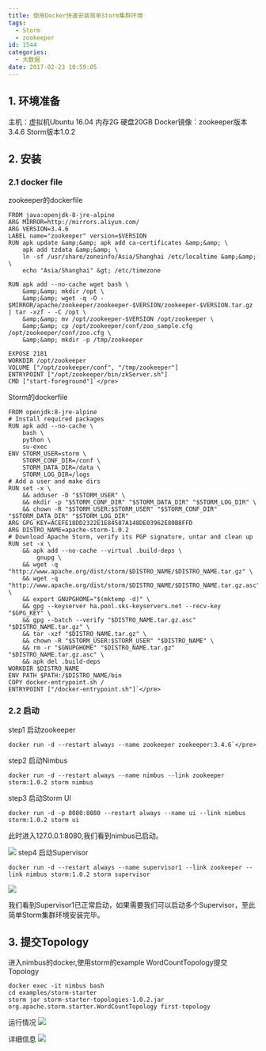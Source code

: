 ```yaml
---
title: 使用Docker快速安装简单Storm集群环境
tags:
  - Storm
  - zookeeper
id: 1544
categories:
  - 大数据
date: 2017-02-23 10:59:05
---
```


## 1. 环境准备
主机：虚拟机Ubuntu 16.04 内存2G 硬盘20GB
Docker镜像：zookeeper版本3.4.6 Storm版本1.0.2
## 2. 安装
### 2.1 docker file
zookeeper的dockerfile

    FROM java:openjdk-8-jre-alpine
    ARG MIRROR=http://mirrors.aliyun.com/
    ARG VERSION=3.4.6
    LABEL name="zookeeper" version=$VERSION
    RUN apk update &amp;&amp; apk add ca-certificates &amp;&amp; \
        apk add tzdata &amp;&amp; \
        ln -sf /usr/share/zoneinfo/Asia/Shanghai /etc/localtime &amp;&amp; \
        echo "Asia/Shanghai" &gt; /etc/timezone

    RUN apk add --no-cache wget bash \
        &amp;&amp; mkdir /opt \
        &amp;&amp; wget -q -O - $MIRROR/apache/zookeeper/zookeeper-$VERSION/zookeeper-$VERSION.tar.gz | tar -xzf - -C /opt \
        &amp;&amp; mv /opt/zookeeper-$VERSION /opt/zookeeper \
        &amp;&amp; cp /opt/zookeeper/conf/zoo_sample.cfg /opt/zookeeper/conf/zoo.cfg \
        &amp;&amp; mkdir -p /tmp/zookeeper

    EXPOSE 2181
    WORKDIR /opt/zookeeper
    VOLUME ["/opt/zookeeper/conf", "/tmp/zookeeper"]
    ENTRYPOINT ["/opt/zookeeper/bin/zkServer.sh"]
    CMD ["start-foreground"]`</pre>
Storm的dockerfile
    
    FROM openjdk:8-jre-alpine
    # Install required packages
    RUN apk add --no-cache \
        bash \
        python \
        su-exec
    ENV STORM_USER=storm \
        STORM_CONF_DIR=/conf \
        STORM_DATA_DIR=/data \
        STORM_LOG_DIR=/logs
    # Add a user and make dirs
    RUN set -x \
        && adduser -D "$STORM_USER" \
        && mkdir -p "$STORM_CONF_DIR" "$STORM_DATA_DIR" "$STORM_LOG_DIR" \
        && chown -R "$STORM_USER:$STORM_USER" "$STORM_CONF_DIR" "$STORM_DATA_DIR" "$STORM_LOG_DIR"
    ARG GPG_KEY=ACEFE18DD2322E1E84587A148DE03962E80B8FFD
    ARG DISTRO_NAME=apache-storm-1.0.2
    # Download Apache Storm, verify its PGP signature, untar and clean up
    RUN set -x \
        && apk add --no-cache --virtual .build-deps \
            gnupg \
        && wget -q "http://www.apache.org/dist/storm/$DISTRO_NAME/$DISTRO_NAME.tar.gz" \
        && wget -q "http://www.apache.org/dist/storm/$DISTRO_NAME/$DISTRO_NAME.tar.gz.asc" \
        && export GNUPGHOME="$(mktemp -d)" \
        && gpg --keyserver ha.pool.sks-keyservers.net --recv-key "$GPG_KEY" \
        && gpg --batch --verify "$DISTRO_NAME.tar.gz.asc" "$DISTRO_NAME.tar.gz" \
        && tar -xzf "$DISTRO_NAME.tar.gz" \
        && chown -R "$STORM_USER:$STORM_USER" "$DISTRO_NAME" \
        && rm -r "$GNUPGHOME" "$DISTRO_NAME.tar.gz" "$DISTRO_NAME.tar.gz.asc" \
        && apk del .build-deps
    WORKDIR $DISTRO_NAME
    ENV PATH $PATH:/$DISTRO_NAME/bin
    COPY docker-entrypoint.sh /
    ENTRYPOINT ["/docker-entrypoint.sh"]`</pre>
### 2.2 启动
step1 启动zookeeper
    
    docker run -d --restart always --name zookeeper zookeeper:3.4.6`</pre>
step2 启动Nimbus
    
    docker run -d --restart always --name nimbus --link zookeeper storm:1.0.2 storm nimbus

step3 启动Storm UI
   
    docker run -d -p 8080:8080 --restart always --name ui --link nimbus storm:1.0.2 storm ui
此时进入127.0.0.1:8080,我们看到nimbus已启动。

![](http://orufryv17.bkt.clouddn.com/wp-content/uploads/2017/02/2017-02-23_09-26-09.png)
step4 启动Supervisor
	
	docker run -d --restart always --name supervisor1 --link zookeeper --link nimbus storm:1.0.2 storm supervisor

![](http://orufryv17.bkt.clouddn.com/wp-content/uploads/2017/02/2017-02-23_09-29-34.png)

我们看到Supervisor1已正常启动，如果需要我们可以启动多个Supervisor，至此简单Storm集群环境安装完毕。
## 3. 提交Topology
进入nimbus的docker,使用storm的example WordCountTopology提交Topology
    
    docker exec -it nimbus bash
    cd examples/storm-starter
    storm jar storm-starter-topologies-1.0.2.jar org.apache.storm.starter.WordCountTopology first-topology

运行情况
![](http://orufryv17.bkt.clouddn.com/wp-content/uploads/2017/02/2017-02-23_10-16-42.png)

详细信息
![](http://orufryv17.bkt.clouddn.com/wp-content/uploads/2017/02/2017-02-23_11-01-19.png)